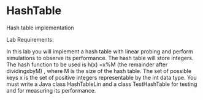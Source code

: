# HashTable
Hash table implementation

Lab Requirements:

In this lab you will implement a hash table with linear probing and perform simulations to observe its performance.  The hash table will store integers.  The hash function to be used is h(x) =x%M (the remainder after dividingxbyM) , where M is the size of the hash table.  The set of possible keys x is the set of positive integers representable by the int data type.  You must write a Java class HashTableLin and a class TestHashTable for testing and for measuring its performance.
